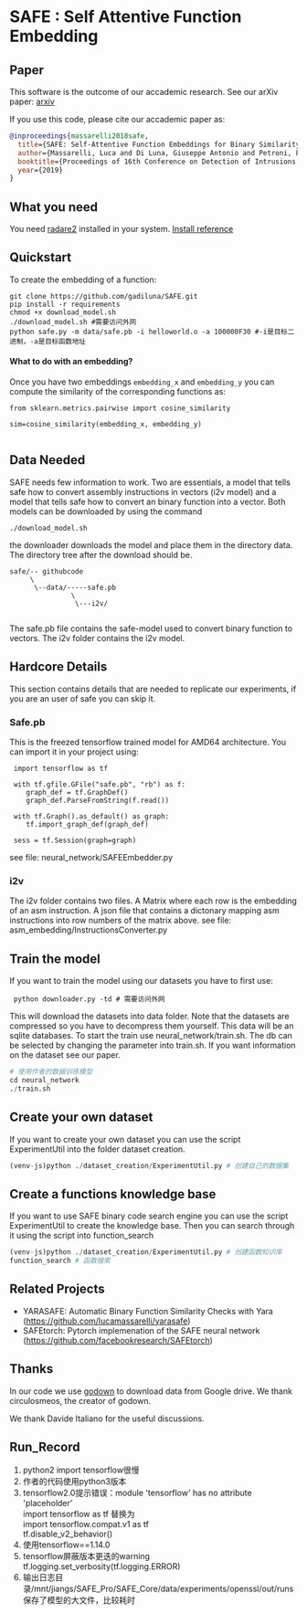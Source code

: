 # SAFE : Self Attentive Function Embedding

Paper
---
This software is the outcome of our accademic research. See our arXiv paper: [arxiv](https://arxiv.org/abs/1811.05296)

If you use this code, please cite our accademic paper as:

```bibtex
@inproceedings{massarelli2018safe,
  title={SAFE: Self-Attentive Function Embeddings for Binary Similarity},
  author={Massarelli, Luca and Di Luna, Giuseppe Antonio and Petroni, Fabio and Querzoni, Leonardo and Baldoni, Roberto},
  booktitle={Proceedings of 16th Conference on Detection of Intrusions and Malware & Vulnerability Assessment (DIMVA)},
  year={2019}
}
```

What you need  
-----
You need [radare2](https://github.com/radare/radare2) installed in your system. [Install reference](https://blog.csdn.net/weixin_40732417/article/details/105586107)
  
Quickstart
-----
To create the embedding of a function:
```
git clone https://github.com/gadiluna/SAFE.git
pip install -r requirements
chmod +x download_model.sh
./download_model.sh #需要访问外网
python safe.py -m data/safe.pb -i helloworld.o -a 100000F30 #-i是目标二进制，-a是目标函数地址
```
#### What to do with an embedding?
Once you have two embeddings ```embedding_x``` and ```embedding_y``` you can compute the similarity of the corresponding functions as: 
```
from sklearn.metrics.pairwise import cosine_similarity

sim=cosine_similarity(embedding_x, embedding_y)
 
```


Data Needed
-----
SAFE needs few information to work. Two are essentials, a model that tells safe how to 
convert assembly instructions in vectors (i2v model) and a model that tells safe how
to convert an binary function into a vector.
Both models can be downloaded by using the command
```
./download_model.sh
```
the downloader downloads the model and place them in the directory data.
The directory tree after the download should be.
```
safe/-- githubcode
     \
      \--data/-----safe.pb
               \
                \---i2v/
            
```
The safe.pb file contains the safe-model used to convert binary function to vectors.
The i2v folder contains the i2v model. 


Hardcore Details
----
This section contains details that are needed to replicate our experiments, if you are an user of safe you can skip
it. 

### Safe.pb
This is the freezed tensorflow trained model for AMD64 architecture. You can import it in your project using:

```
 import tensorflow as tf
 
 with tf.gfile.GFile("safe.pb", "rb") as f:
    graph_def = tf.GraphDef()
    graph_def.ParseFromString(f.read())

 with tf.Graph().as_default() as graph:
    tf.import_graph_def(graph_def)
    
 sess = tf.Session(graph=graph)
``` 

see file: neural_network/SAFEEmbedder.py

### i2v
The i2v folder contains two files. 
A Matrix where each row is the embedding of an asm instruction.
A json file that contains a dictonary mapping asm instructions into row numbers of the matrix above.
see file: asm_embedding/InstructionsConverter.py



## Train the model
If you want to train the model using our datasets you have to first use:
```
 python downloader.py -td # 需要访问外网
```
This will download the datasets into data folder. Note that the datasets are compressed so you have to decompress them yourself.
This data will be an sqlite databases.
To start the train use neural_network/train.sh.
The db can be selected by changing the parameter into train.sh.
If you want information on the dataset see our paper.
```python
# 使用作者的数据训练模型
cd neural_network 
./train.sh
```

## Create your own dataset
If you want to create your own dataset you can use the script ExperimentUtil into the folder
dataset creation.
```python
(venv-js)python ./dataset_creation/ExperimentUtil.py # 创建自己的数据集
```

## Create a functions knowledge base
If you want to use SAFE binary code search engine you can use the script ExperimentUtil to create
the knowledge base.
Then you can search through it using the script into function_search
```python
(venv-js)python ./dataset_creation/ExperimentUtil.py # 创建函数知识库
function_search # 函数搜索
```


Related Projects
---

* YARASAFE: Automatic Binary Function Similarity Checks with Yara (https://github.com/lucamassarelli/yarasafe) 
* SAFEtorch: Pytorch implemenation of the SAFE neural network (https://github.com/facebookresearch/SAFEtorch)

Thanks
---
In our code we use [godown](https://github.com/circulosmeos/gdown.pl) to download data from Google drive. We thank 
circulosmeos, the creator of godown.

We thank Davide Italiano for the useful discussions. 

Run_Record
---
1. python2 import tensorflow很慢
2. 作者的代码使用python3版本
3. tensorflow2.0提示错误：module 'tensorflow' has no attribute 'placeholder'<br/>
import tensorflow as tf 替换为<br/>
import tensorflow.compat.v1 as tf<br/>
tf.disable_v2_behavior()<br/>
4. 使用tensorflow==1.14.0
5. tensorflow屏蔽版本更迭的warning<br/>
tf.logging.set_verbosity(tf.logging.ERROR)<br/>
6. 输出日志目录/mnt/jiangs/SAFE_Pro/SAFE_Core/data/experiments/openssl/out/runs保存了模型的大文件，比较耗时
